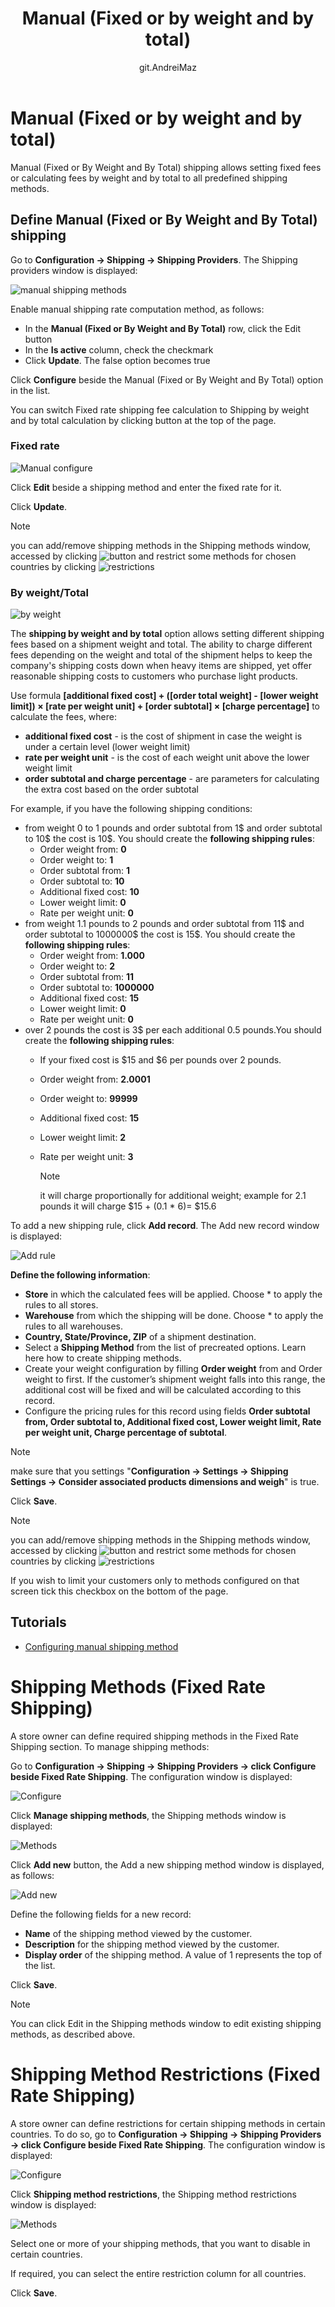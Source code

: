 ﻿---
title: Manual (Fixed or by weight and by total)
uid: en/getting-started/configure-shipping/shipping-providers/manual
author: git.AndreiMaz
contributors: git.rajupaladiya, git.DmitriyKulagin, git.exileDev
---

# Manual (Fixed or by weight and by total)

Manual (Fixed or By Weight and By Total) shipping allows setting fixed fees or calculating fees by weight and by total to all predefined shipping methods.

## Define Manual (Fixed or By Weight and By Total) shipping

Go to **Configuration → Shipping → Shipping Providers**. The Shipping providers window is displayed:

![manual shipping methods](_static/manual/manual-shipping-rate-methods.png)

Enable manual shipping rate computation method, as follows:

* In the **Manual (Fixed or By Weight and By Total)** row, click the Edit button
* In the **Is active** column, check the checkmark
* Click **Update**. The false option becomes true

Click **Configure** beside the Manual (Fixed or By Weight and By Total) option in the list.

You can switch Fixed rate shipping fee calculation to Shipping by weight and by total calculation by clicking button at the top of the page.

### Fixed rate

![Manual configure](_static/manual/manual-shipping-confugure.png)

Click **Edit** beside a shipping method and enter the fixed rate for it.

Click **Update**.

> [!NOTE]
> 
> you can add/remove shipping methods in the Shipping methods window, accessed by clicking ![button](_static/manual/manual-shipping-manage-button.png) and restrict some methods for chosen countries by clicking ![restrictions](_static/manual/manual-shipping-restrictions.png)

### By weight/Total

![by weight](_static/manual/manual-shipping-by-weight-total.png)

The **shipping by weight and by total** option allows setting different shipping fees based on a shipment weight and total. The ability to charge different fees depending on the weight and total of the shipment helps to keep the company's shipping costs down when heavy items are shipped, yet offer reasonable shipping costs to customers who purchase light products.

Use formula **[additional fixed cost] + ([order total weight] - [lower weight limit]) &times; [rate per weight unit] + [order subtotal] &times; [charge percentage]** to calculate the fees, where:

* **additional fixed cost** - is the cost of shipment in case the weight is under a certain level (lower weight limit)
* **rate per weight unit** - is the cost of each weight unit above the lower weight limit
* **order subtotal and charge percentage** - are parameters for calculating the extra cost based on the order subtotal

For example, if you have the following shipping conditions:

* from weight 0 to 1 pounds and order subtotal from 1$ and order subtotal to 10$ the cost is 10$. You should create the **following shipping rules**:
  * Order weight from: **0**
  * Order weight to: **1**
  * Order subtotal from: **1**
  * Order subtotal to: **10**
  * Additional fixed cost: **10**
  * Lower weight limit: **0**
  * Rate per weight unit: **0**
* from weight 1.1 pounds to 2 pounds and order subtotal from 11$ and order subtotal to 1000000$ the cost is 15$. You should create the **following shipping rules**:
  * Order weight from: **1.000**
  * Order weight to: **2**
  * Order subtotal from: **11**
  * Order subtotal to: **1000000**
  * Additional fixed cost: **15**
  * Lower weight limit: **0**
  * Rate per weight unit: **0**
* over 2 pounds the cost is 3$ per each additional 0.5 pounds.You should create the **following shipping rules**:
  * If your fixed cost is $15 and $6 per pounds over 2 pounds.
  * Order weight from: **2.0001**
  * Order weight to: **99999**
  * Additional fixed cost: **15**
  * Lower weight limit: **2**
  * Rate per weight unit: **3**

    > [!NOTE] 
    > 
    > it will charge proportionally for additional weight; example for 2.1 pounds it will charge $15 + (0.1 * 6)= $15.6

To add a new shipping rule, click **Add record**. The Add new record window is displayed:

![Add rule](_static/manual/manual-shipping-add-new.png)

**Define the following information**:

* **Store** in which the calculated fees will be applied. Choose * to apply the rules to all stores.
* **Warehouse** from which the shipping will be done. Choose * to apply the rules to all warehouses.
* **Country, State/Province, ZIP** of a shipment destination.
* Select a **Shipping Method** from the list of precreated options. Learn here how to create shipping methods.
* Create your weight configuration by filling **Order weight** from and Order weight to first. If the customer’s shipment weight falls into this range, the additional cost will be fixed and will be calculated according to this record.
* Configure the pricing rules for this record using fields **Order subtotal from, Order subtotal to, Additional fixed cost, Lower weight limit, Rate per weight unit, Charge percentage of subtotal**.

> [!NOTE]
> 
> make sure that you settings "**Configuration → Settings → Shipping Settings → Consider associated products dimensions and weigh**" is true.

Click **Save**.

> [!NOTE]
> 
> you can add/remove shipping methods in the Shipping methods window, accessed by clicking ![button](_static/manual/manual-shipping-manage-button.png) and restrict some methods for chosen countries by clicking ![restrictions](_static/manual/manual-shipping-restrictions.png)
> 
> If you wish to limit your customers only to methods configured on that screen tick this checkbox on the bottom of the page.


## Tutorials

* [Configuring manual shipping method](https://www.youtube.com/watch?v=1nYj0NqVUWw&t=8s)














# Shipping Methods (Fixed Rate Shipping)

A store owner can define required shipping methods in the Fixed Rate Shipping section. To manage shipping methods:

Go to **Configuration → Shipping → Shipping Providers → click Configure beside Fixed Rate Shipping**. The configuration window is displayed:

![Configure](_static/manual/fixed-rate-configure.png)

Click **Manage shipping methods**, the Shipping methods window is displayed:

![Methods](_static/manual/fixed-rate-methods.png)

Click **Add new** button, the Add a new shipping method window is displayed, as follows:

![Add new](_static/manual/fixed-rate-methods-add-new.png)

Define the following fields for a new record:

* **Name** of the shipping method viewed by the customer.
* **Description** for the shipping method viewed by the customer.
* **Display order** of the shipping method. A value of 1 represents the top of the list.

Click **Save**.

> [!NOTE]
> 
> You can click Edit in the Shipping methods window to edit existing shipping methods, as described above.








# Shipping Method Restrictions (Fixed Rate Shipping)

A store owner can define restrictions for certain shipping methods in certain countries. To do so, go to **Configuration → Shipping → Shipping Providers → click Configure beside Fixed Rate Shipping**. The configuration window is displayed:

![Configure](_static/manual/fixed-rate-restrictions-configure.png)

Click **Shipping method restrictions**, the Shipping method restrictions window is displayed:

![Methods](_static/manual/fixed-rate-restrictions-methods.png)

Select one or more of your shipping methods, that you want to disable in certain countries.

If required, you can select the entire restriction column for all countries.

Click **Save**.






